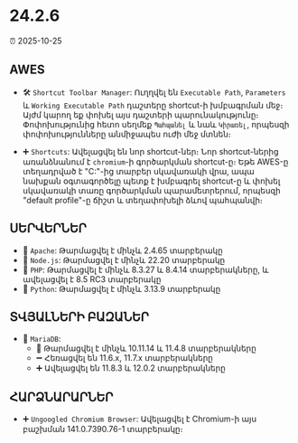 # 24.2.6

⏰ 2025-10-25

## AWES
- 🛠️ `Shortcut Toolbar Manager`: Ուղղվել են `Executable Path`, `Parameters` և `Working Executable Path` դաշտերը shortcut-ի խմբագրման մեջ։ Այժմ կարող եք փոխել այս դաշտերի պարունակությունը։ Փոփոխությունից հետո սեղմեք `Պահպանել` և նաև `Կիրառել`, որպեսզի փոփոխությունները անմիջապես ուժի մեջ մտնեն։

- ➕ `Shortcuts`: Ավելացվել են նոր shortcut-ներ։
Նոր shortcut-ներից առանձնանում է `chromium`-ի գործարկման shortcut-ը։ Եթե AWES-ը տեղադրված է "C:\"-ից տարբեր սկավառակի վրա, ապա նախքան օգտագործելը պետք է խմբագրել shortcut-ը և փոխել սկավառակի տառը գործարկման պարամետրերում, որպեսզի "default profile"-ը ճիշտ և տեղափոխելի ձևով պահպանվի։

## ՍԵՐՎԵՐՆԵՐ
- 🔄 `Apache`: Թարմացվել է մինչև 2.4.65 տարբերակը  
- 🔄 `Node.js`: Թարմացվել է մինչև 22.20 տարբերակը  
- 🔄 `PHP`: Թարմացվել է մինչև 8.3.27 և 8.4.14 տարբերակները, և ավելացվել է 8.5 RC3 տարբերակը  
- 🔄 `Python`: Թարմացվել է մինչև 3.13.9 տարբերակը  

## ՏՎՅԱԼՆԵՐԻ ԲԱԶԱՆԵՐ
- 🔄 `MariaDB`:  
    - 🔄 Թարմացվել է մինչև 10.11.14 և 11.4.8 տարբերակները  
    - ➖ Հեռացվել են 11.6.x, 11.7.x տարբերակները  
    - ➕ Ավելացվել են 11.8.3 և 12.0.2 տարբերակները  

## ՀԱՐՁՆԱՐԱՐՆԵՐ
- ➕ `Ungoogled Chromium Browser`: Ավելացվել է Chromium-ի այս բաշխման 141.0.7390.76-1 տարբերակը։
